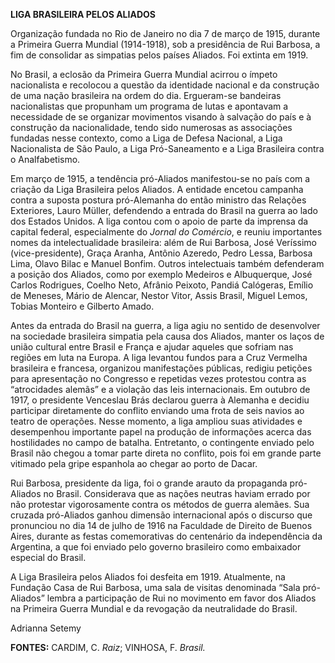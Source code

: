 **LIGA BRASILEIRA PELOS ALIADOS**

Organização fundada no Rio de Janeiro no dia 7 de março de 1915, durante
a Primeira Guerra Mundial (1914-1918), sob a presidência de Rui Barbosa,
a fim de consolidar as simpatias pelos países Aliados. Foi extinta em
1919.

No Brasil, a eclosão da Primeira Guerra Mundial acirrou o ímpeto
nacionalista e recolocou a questão da identidade nacional e da
construção de uma nação brasileira na ordem do dia. Ergueram-se
bandeiras nacionalistas que propunham um programa de lutas e apontavam a
necessidade de se organizar movimentos visando à salvação do país e à
construção da nacionalidade, tendo sido numerosas as associações
fundadas nesse contexto, como a Liga de Defesa Nacional, a Liga
Nacionalista de São Paulo, a Liga Pró-Saneamento e a Liga Brasileira
contra o Analfabetismo.

Em março de 1915, a tendência pró-Aliados manifestou-se no país com a
criação da Liga Brasileira pelos Aliados. A entidade encetou campanha
contra a suposta postura pró-Alemanha do então ministro das Relações
Exteriores, Lauro Müller, defendendo a entrada do Brasil na guerra ao
lado dos Estados Unidos. A liga contou com o apoio de parte da imprensa
da capital federal, especialmente do *Jornal do Comércio*, e reuniu
importantes nomes da intelectualidade brasileira: além de Rui Barbosa,
José Veríssimo (vice-presidente), Graça Aranha, Antônio Azeredo, Pedro
Lessa, Barbosa Lima, Olavo Bilac e Manuel Bonfim. Outros intelectuais
também defenderam a posição dos Aliados, como por exemplo Medeiros e
Albuquerque, José Carlos Rodrigues, Coelho Neto, Afrânio Peixoto, Pandiá
Calógeras, Emílio de Meneses, Mário de Alencar, Nestor Vitor, Assis
Brasil, Miguel Lemos, Tobias Monteiro e Gilberto Amado.

Antes da entrada do Brasil na guerra, a liga agiu no sentido de
desenvolver na sociedade brasileira simpatia pela causa dos Aliados,
manter os laços de união cultural entre Brasil e França e ajudar aqueles
que sofriam nas regiões em luta na Europa. A liga levantou fundos para a
Cruz Vermelha brasileira e francesa, organizou manifestações públicas,
redigiu petições para apresentação no Congresso e repetidas vezes
protestou contra as “atrocidades alemãs” e a violação das leis
internacionais. Em outubro de 1917, o presidente Venceslau Brás declarou
guerra à Alemanha e decidiu participar diretamente do conflito enviando
uma frota de seis navios ao teatro de operações. Nesse momento, a liga
ampliou suas atividades e desempenhou importante papel na produção de
informações acerca das hostilidades no campo de batalha. Entretanto, o
contingente enviado pelo Brasil não chegou a tomar parte direta no
conflito, pois foi em grande parte vitimado pela gripe espanhola ao
chegar ao porto de Dacar.

Rui Barbosa, presidente da liga, foi o grande arauto da propaganda
pró-Aliados no Brasil. Considerava que as nações neutras haviam errado
por não protestar vigorosamente contra os métodos de guerra alemães. Sua
cruzada pró-Aliados ganhou dimensão internacional após o discurso que
pronunciou no dia 14 de julho de 1916 na Faculdade de Direito de Buenos
Aires, durante as festas comemorativas do centenário da independência da
Argentina, a que foi enviado pelo governo brasileiro como embaixador
especial do Brasil.

A Liga Brasileira pelos Aliados foi desfeita em 1919. Atualmente, na
Fundação Casa de Rui Barbosa, uma sala de visitas denominada “Sala
pró-Aliados” lembra a participação de Rui no movimento em favor dos
Aliados na Primeira Guerra Mundial e da revogação da neutralidade do
Brasil.

Adrianna Setemy

**FONTES:** CARDIM, C. *Raiz*; VINHOSA, F. *Brasil.*

